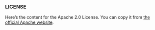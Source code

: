 ### LICENSE
Here’s the content for the Apache 2.0 License. You can copy it from [the official Apache website](https://www.apache.org/licenses/LICENSE-2.0.txt).

